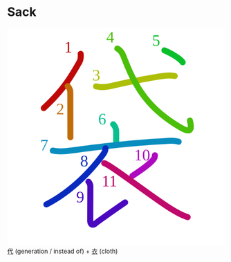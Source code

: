 # Sack
![888b](Kanji/kanji-colorize/888b.svg)
[代](Kanji/kanji-dict/代.md) (generation / instead of) + [衣](Kanji/kanji-dict/衣.md) (cloth) 